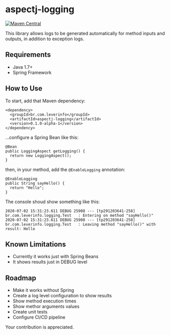 # aspectj-logging

[![Maven Central](https://img.shields.io/maven-central/v/br.com.leverinfo/aspectj-logging.svg?label=Maven%20Central)](https://search.maven.org/search?q=g:%22br.com.leverinfo%22%20AND%20a:%22aspectj-logging%22)

This library allows logs to be generated automatically for method inputs and outputs, in addition to exception logs.

## Requirements

- Java 1.7+
- Spring Framework

## How to Use

To start, add that Maven dependency:

```
<dependency>
  <groupId>br.com.leverinfo</groupId>
  <artifactId>aspectj-logging</artifactId>
  <version>0.1.0-alpha-1</version>
</dependency>
```

...configure a Spring Bean like this:

```
@Bean
public LoggingAspect getLogging() {
  return new LoggingAspect();
}
```

then, in your method, add the `@EnableLogging` annotation:

```
@EnableLogging  
public String sayHello() {
  return "Hello";
}
```

The console shoud show something like this:

```
2020-07-02 15:31:23.611 DEBUG 25908 --- [tp291203641-258] br.com.leverinfo.logging.Test   : Entering on method "sayHello()"
2020-07-02 15:31:23.611 DEBUG 25908 --- [tp291203641-258] br.com.leverinfo.logging.Test   : Leaving method "sayHello()" with result: Hello
```

## Known Limitations

- Currently it works just with Spring Beans
- It shows results just in DEBUG level

## Roadmap

- Make it works without Spring
- Create a log level configuration to show results
- Show method execution times
- Show methor arguments values
- Create unit tests
- Configure CI/CD pipeline

Your contribution is appreciated.
